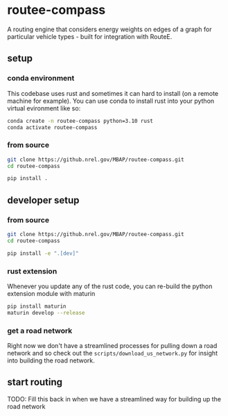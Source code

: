# routee-compass

A routing engine that considers energy weights on edges of a graph for particular vehicle types - built for integration with RouteE.

## setup

### conda environment

This codebase uses rust and sometimes it can hard to install (on a remote machine for example). 
You can use conda to install rust into your python virtual evironment like so:

```bash
conda create -n routee-compass python=3.10 rust
conda activate routee-compass
```

### from source

```bash
git clone https://github.nrel.gov/MBAP/routee-compass.git
cd routee-compass

pip install .
```

## developer setup

### from source

```bash
git clone https://github.nrel.gov/MBAP/routee-compass.git
cd routee-compass

pip install -e ".[dev]"
```

### rust extension

Whenever you update any of the rust code, you can re-build the python extension module with maturin 

```bash
pip install maturin
maturin develop --release
```

### get a road network

Right now we don't have a streamlined processes for pulling down a road network and so check out the
`scripts/download_us_network.py` for insight into building the road network.

## start routing

TODO: Fill this back in when we have a streamlined way for building up the road network

